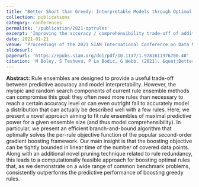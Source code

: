```yaml
---
title: "Better Short than Greedy: Interpretable Models through Optimal Rule Boosting"
collection: publications
category: conferences
permalink: '/publication/2021-optrules' 
excerpt: 'Improving the accuracy / comprehensibility trade-off of additive rule ensembles via exactly optimising the gradient boosting objective for conjunctive rules.'
date: 2021-01-21
venue: 'Proceedings of the 2021 SIAM International Conference on Data Mining (SDM)'
slidesurl: 
paperurl: 'https://epubs.siam.org/doi/pdf/10.1137/1.9781611976700.40'
citation: 'M Boley, S Teshuva, P Le Bodic, G Webb. (2021). &quot;Better Short than Greedy: Interpretable Models through Optimal Rule Boosting.&quot; <i>SDM</i>.'
---
```


**Abstract:** Rule ensembles are designed to provide a useful trade-off between predictive accuracy and model interpretability. However, the myopic and random search components of current rule ensemble methods can compromise this goal: they often need more rules than necessary to reach a certain accuracy level or can even outright fail to accurately model a distribution that can actually be described well with a few rules. Here, we present a novel approach aiming to fit rule ensembles of maximal predictive power for a given ensemble size (and thus model comprehensibility). In particular, we present an efficient branch-and-bound algorithm that optimally solves the per-rule objective function of the popular second-order gradient boosting framework. Our main insight is that the boosting objective can be tightly bounded in linear time of the number of covered data points. Along with an additional novel pruning technique related to rule redundancy, this leads to a computationally feasible approach for boosting optimal rules that, as we demonstrate on a wide range of common benchmark problems, consistently outperforms the predictive performance of boosting greedy rules.